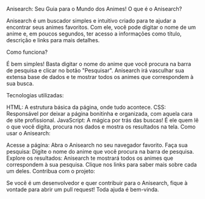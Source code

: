 Anisearch: Seu Guia para o Mundo dos Animes!
O que é o Anisearch?

Anisearch é um buscador simples e intuitivo criado para te ajudar a encontrar seus animes favoritos. Com ele, você pode digitar o nome de um anime e, em poucos segundos, ter acesso a informações como título, descrição e links para mais detalhes.

Como funciona?

É bem simples! Basta digitar o nome do anime que você procura na barra de pesquisa e clicar no botão "Pesquisar". Anisearch irá vasculhar sua extensa base de dados e te mostrar todos os animes que correspondem à sua busca.

Tecnologias utilizadas:

HTML: A estrutura básica da página, onde tudo acontece.
CSS: Responsável por deixar a página bonitinha e organizada, com aquela cara de site profissional.
JavaScript: A mágica por trás das buscas! É ele quem lê o que você digita, procura nos dados e mostra os resultados na tela.
Como usar o Anisearch:

Acesse a página: Abra o Anisearch no seu navegador favorito.
Faça sua pesquisa: Digite o nome do anime que você procura na barra de pesquisa.
Explore os resultados: Anisearch te mostrará todos os animes que correspondem à sua pesquisa. Clique nos links para saber mais sobre cada um deles.
Contribua com o projeto:

Se você é um desenvolvedor e quer contribuir para o Anisearch, fique à vontade para abrir um pull request! Toda ajuda é bem-vinda.
